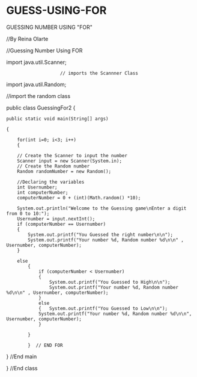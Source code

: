 GUESS-USING-FOR
===============
GUESSING NUMBER USING "FOR"


//By Reina Olarte

//Guessing Number  Using FOR

import java.util.Scanner;

						// imports the Scannner Class
import java.util.Random;
	
//import the random class


public class GuessingFor2
{

	public static void main(String[] args)
	
	{
		
		for(int i=0; i<3; i++)
		{
		
		// Create the Scanner to input the number
		Scanner input = new Scanner(System.in);
		// Create the Random number
		Random randomNumber = new Random();
		
		//Declaring the variables 
		int Usernumber;
		int computerNumber;
		computerNumber = 0 + (int)(Math.random() *10);
		
		System.out.println("Welcome to the Guessing game\nEnter a digit from 0 to 10:");
		Usernumber = input.nextInt();
		if (computerNumber == Usernumber)
		{
			System.out.printf("You Guessed the right number\n\n");
			System.out.printf("Your number %d, Random number %d\n\n" , Usernumber, computerNumber);
		}

		else
			{
				if (computerNumber < Usernumber)
				{
					System.out.printf("You Guessed to High\n\n");
					System.out.printf("Your number %d, Random number %d\n\n" , Usernumber, computerNumber);
				}
				else
				{	System.out.printf("You Guessed to Low\n\n");
				System.out.printf("Your number %d, Random number %d\n\n", Usernumber, computerNumber);
				}	
				
			}
		
			}  // END FOR
}	//End main

}	//End class

